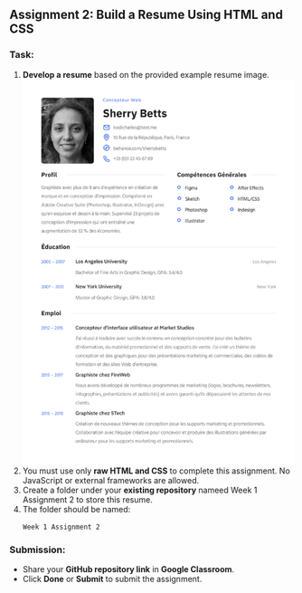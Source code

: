## Assignment 2: Build a Resume Using HTML and CSS

### Task:
1. **Develop a resume** based on the provided example resume image. ![alt text](example-resume.png)
2. You must use only **raw HTML and CSS** to complete this assignment. No JavaScript or external frameworks are allowed.
3. Create a folder under your **existing repository** nameed Week 1 Assignment 2 to store this resume.
4. The folder should be named:
   ```
   Week 1 Assignment 2
   ```

### Submission:
- Share your **GitHub repository link** in **Google Classroom**.
- Click **Done** or **Submit** to submit the assignment.